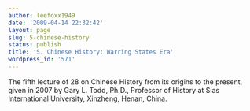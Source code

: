 ```yaml
---
author: leefoxx1949
date: '2009-04-14 22:32:42'
layout: page
slug: 5-chinese-history
status: publish
title: '5. Chinese History: Warring States Era'
wordpress_id: '571'
---
```


The fifth lecture of 28 on Chinese History from its origins to the present,
given in 2007 by Gary L. Todd, Ph.D., Professor of History at Sias
International University, Xinzheng, Henan, China.

